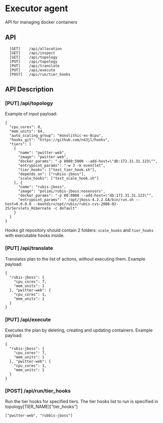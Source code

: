 # Executor agent
API for managing docker containers
## API
```
  [GET]    /api/allocation
  [GET]    /api/inspect
  [GET]    /api/topology
  [PUT]    /api/topology
  [PUT]    /api/translate
  [PUT]    /api/execute
  [POST]   /api/run/tier_hooks
```
## API Description
### [PUT] /api/topology
Example of input payload:
```
{
  "cpu_cores": 8,
  "mem_units": 64,
  "auto_scaling_group": "monolithic-ex-8cpu",
  "hooks_git": "https://github.com/n43jl/hooks",
  "tiers": [
    {
      "name": "pwitter-web",
      "image": "pwitter-web",
      "docker_params": "-p 8080:5000 --add-host=\"db:172.31.31.123\"",
      "entrypoint_params": "-w 3 -k eventlet",
      "tier_hooks": ["test_tier_hook.sh"],
      "depends_on": ["rubiss-jboss"],
      "scale_hooks": ["test_scale_hook.sh"]
    }, {
      "name": "rubis-jboss",
      "image": "polimi/rubis-jboss:nosensors",
      "docker_params": "-p 80:8080 --add-host=\"db:172.31.31.123\"",
      "entrypoint_params": " /opt/jboss-4.2.2.GA/bin/run.sh --host=0.0.0.0 --bootdir=/opt/rubis/rubis-cvs-2008-02-25/Servlets_Hibernate -c default"
    }
  ]
} 
```
Hooks git repository should contain 2 folders: `scale_hooks` and `tier_hooks` with executable hooks inside.

### [PUT] /api/translate
Translates plan to the list of actions, without executing them. Example payload:
```
{
  "rubis-jboss": {
    "cpu_cores": 7,
    "mem_units": 1
  }, "pwitter-web": {
    "cpu_cores": 1,
    "mem_units": 1
  }
}
```
### [PUT] /api/execute
Executes the plan by deleting, creating and updating containers. Example payload:
```
{
  "rubis-jboss": {
    "cpu_cores": 7,
    "mem_units": 1
  }, "pwitter-web": {
    "cpu_cores": 1,
    "mem_units": 1
  }
}
```

### [POST] /api/run/tier_hooks
Run the tier hooks for specified tiers. The tier hooks list to run is specified in topology[TIER_NAME]["tier_hooks"]
```
["pwitter-web", "rubbis-jboss"]
```